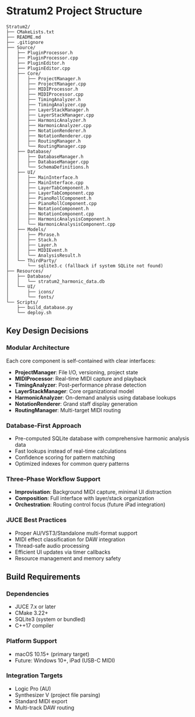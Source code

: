 # Stratum2 Project Structure

```
Stratum2/
├── CMakeLists.txt
├── README.md
├── .gitignore
├── Source/
│   ├── PluginProcessor.h
│   ├── PluginProcessor.cpp
│   ├── PluginEditor.h
│   ├── PluginEditor.cpp
│   ├── Core/
│   │   ├── ProjectManager.h
│   │   ├── ProjectManager.cpp
│   │   ├── MIDIProcessor.h
│   │   ├── MIDIProcessor.cpp
│   │   ├── TimingAnalyzer.h
│   │   ├── TimingAnalyzer.cpp
│   │   ├── LayerStackManager.h
│   │   ├── LayerStackManager.cpp
│   │   ├── HarmonicAnalyzer.h
│   │   ├── HarmonicAnalyzer.cpp
│   │   ├── NotationRenderer.h
│   │   ├── NotationRenderer.cpp
│   │   ├── RoutingManager.h
│   │   └── RoutingManager.cpp
│   ├── Database/
│   │   ├── DatabaseManager.h
│   │   ├── DatabaseManager.cpp
│   │   └── SchemaDefinitions.h
│   ├── UI/
│   │   ├── MainInterface.h
│   │   ├── MainInterface.cpp
│   │   ├── LayerTabComponent.h
│   │   ├── LayerTabComponent.cpp
│   │   ├── PianoRollComponent.h
│   │   ├── PianoRollComponent.cpp
│   │   ├── NotationComponent.h
│   │   ├── NotationComponent.cpp
│   │   ├── HarmonicAnalysisComponent.h
│   │   └── HarmonicAnalysisComponent.cpp
│   ├── Models/
│   │   ├── Phrase.h
│   │   ├── Stack.h
│   │   ├── Layer.h
│   │   ├── MIDIEvent.h
│   │   └── AnalysisResult.h
│   └── ThirdParty/
│       └── sqlite3.c (fallback if system SQLite not found)
├── Resources/
│   ├── Database/
│   │   └── stratum2_harmonic_data.db
│   └── UI/
│       ├── icons/
│       └── fonts/
└── Scripts/
    ├── build_database.py
    └── deploy.sh
```

## Key Design Decisions

### Modular Architecture
Each core component is self-contained with clear interfaces:
- **ProjectManager**: File I/O, versioning, project state
- **MIDIProcessor**: Real-time MIDI capture and playback
- **TimingAnalyzer**: Post-performance phrase detection
- **LayerStackManager**: Core organizational model
- **HarmonicAnalyzer**: On-demand analysis using database lookups
- **NotationRenderer**: Grand staff display generation
- **RoutingManager**: Multi-target MIDI routing

### Database-First Approach
- Pre-computed SQLite database with comprehensive harmonic analysis data
- Fast lookups instead of real-time calculations
- Confidence scoring for pattern matching
- Optimized indexes for common query patterns

### Three-Phase Workflow Support
- **Improvisation**: Background MIDI capture, minimal UI distraction
- **Composition**: Full interface with layer/stack organization
- **Orchestration**: Routing control focus (future iPad integration)

### JUCE Best Practices
- Proper AU/VST3/Standalone multi-format support
- MIDI effect classification for DAW integration
- Thread-safe audio processing
- Efficient UI updates via timer callbacks
- Resource management and memory safety

## Build Requirements

### Dependencies
- JUCE 7.x or later
- CMake 3.22+
- SQLite3 (system or bundled)
- C++17 compiler

### Platform Support
- macOS 10.15+ (primary target)
- Future: Windows 10+, iPad (USB-C MIDI)

### Integration Targets
- Logic Pro (AU)
- Synthesizer V (project file parsing)
- Standard MIDI export
- Multi-track DAW routing